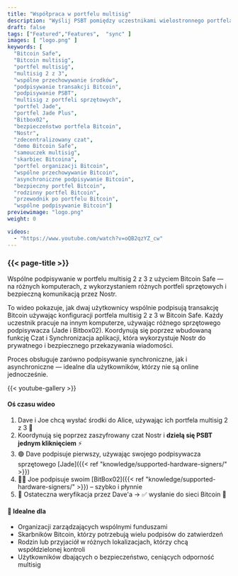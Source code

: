 ```yaml
---
title: "Współpraca w portfelu multisig"
description: "Wyślij PSBT pomiędzy uczestnikami wielostronnego portfela multisig"
draft: false
tags: ["Featured","Features",  "sync" ]
images: [ "logo.png" ]
keywords: [ 
  "Bitcoin Safe",
  "Bitcoin multisig",
  "portfel multisig",
  "multisig 2 z 3",
  "wspólne przechowywanie środków",
  "podpisywanie transakcji Bitcoin",
  "podpisywanie PSBT",
  "multisig z portfeli sprzętowych",
  "portfel Jade",
  "portfel Jade Plus",
  "Bitbox02",
  "bezpieczeństwo portfela Bitcoin",
  "Nostr",
  "zdecentralizowany czat",
  "demo Bitcoin Safe",
  "samouczek multisig",
  "skarbiec Bitcoina",
  "portfel organizacji Bitcoin",
  "wspólne przechowywanie Bitcoin",
  "asynchroniczne podpisywanie Bitcoin",
  "bezpieczny portfel Bitcoin",
  "rodzinny portfel Bitcoin",
  "przewodnik po portfelu Bitcoin",
  "wspólne podpisywanie Bitcoin"]
previewimage: "logo.png"
weight: 0

videos:
  - "https://www.youtube.com/watch?v=oQB2qzYZ_cw"
---
```


### {{< page-title >}}  
  
 
 Wspólne podpisywanie w portfelu multisig 2 z 3 z użyciem Bitcoin Safe — na różnych komputerach, z wykorzystaniem różnych portfeli sprzętowych i bezpieczną komunikacją przez Nostr.

To wideo pokazuje, jak dwaj użytkownicy wspólnie podpisują transakcję Bitcoin używając konfiguracji portfela multisig 2 z 3 w Bitcoin Safe. Każdy uczestnik pracuje na innym komputerze, używając różnego sprzętowego podpisywacza (Jade i Bitbox02). Koordynują się poprzez wbudowaną funkcję Czat i Synchronizacja aplikacji, która wykorzystuje Nostr do prywatnego i bezpiecznego przekazywania wiadomości.

Proces obsługuje zarówno podpisywanie synchroniczne, jak i asynchroniczne — idealne dla użytkowników, którzy nie są online jednocześnie.


{{< youtube-gallery >}} 

#### Oś czasu wideo 
1. Dave i Joe chcą wysłać środki do Alice, używając ich portfela multisig 2 z 3 🤝
2. Koordynują się poprzez zaszyfrowany czat Nostr i **dzielą się PSBT jednym kliknięciem** ⚡
3. 🟢 Dave podpisuje pierwszy, używając swojego podpisywacza sprzętowego [Jade]({{< ref "knowledge/supported-hardware-signers/" >}})
4. 🧑‍💻 Joe podpisuje swoim [BitBox02]({{< ref "knowledge/supported-hardware-signers/" >}}) – szybko i płynnie
5. 🧾 Ostateczna weryfikacja przez Dave'a → ✅ wysłanie do sieci Bitcoin 🚀

#### 🎯 Idealne dla

  -  Organizacji zarządzających wspólnymi funduszami
  -  Skarbników Bitcoin, którzy potrzebują wielu podpisów do zatwierdzeń
  - Rodzin lub przyjaciół w różnych lokalizacjach, którzy chcą współdzielonej kontroli
  - Użytkowników dbających o bezpieczeństwo, ceniących odporność multisig